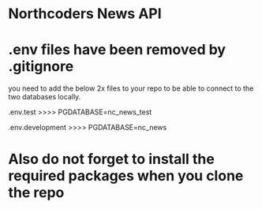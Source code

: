 # Northcoders News API

# .env files have been removed by .gitignore

you need to add the below 2x files to your repo to be able to connect to the two databases locally.

.env.test >>>>  PGDATABASE=nc_news_test

.env.development >>>>  PGDATABASE=nc_news

# Also do not forget to install the required packages when you clone the repo
